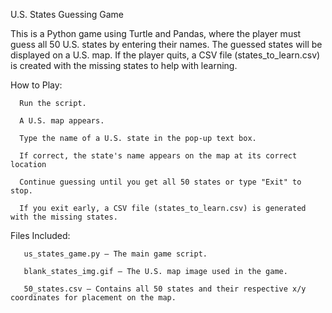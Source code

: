 U.S. States Guessing Game
 
This is a Python game using Turtle and Pandas, where the player must guess all 50 U.S. states by entering their names. 
The guessed states will be displayed on a U.S. map. 
If the player quits, a CSV file (states_to_learn.csv) is created with the missing states to help with learning.




How to Play:

      Run the script.
      
      A U.S. map appears.
      
      Type the name of a U.S. state in the pop-up text box.
     
      If correct, the state's name appears on the map at its correct location
      
      Continue guessing until you get all 50 states or type "Exit" to stop.
     
      If you exit early, a CSV file (states_to_learn.csv) is generated with the missing states.





Files Included:

       us_states_game.py – The main game script.
       
       blank_states_img.gif – The U.S. map image used in the game.
       
       50_states.csv – Contains all 50 states and their respective x/y coordinates for placement on the map.
